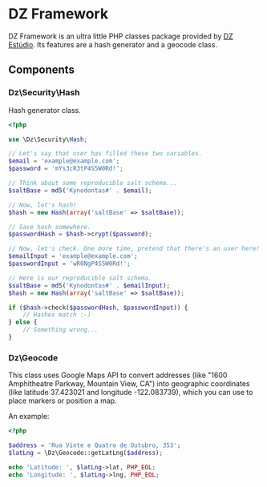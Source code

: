 DZ Framework
============

DZ Framework is an ultra little PHP classes package provided by [DZ Estúdio](http://www.dzestudio.com.br). Its features are a hash generator and a geocode class.

Components
----------

### Dz\Security\Hash

Hash generator class.

``` php
<?php

use \Dz\Security\Hash;

// Let's say that user has filled these two variables.
$email = 'example@example.com';
$password = 'mYs3cR3tP4S5W0Rd!';

// Think about some reproducible salt schema...
$saltBase = md5('Kynodontas#' . $email);

// Now, let's hash!
$hash = new Hash(array('saltBase' => $saltBase));

// Save hash somewhere.
$passwordHash = $hash->crypt($password);

// Now, let's check. One more time, pretend that there's an user here!
$emailInput = 'example@example.com';
$passwordInput = 'wR0NgP4S5W0Rd!';

// Here is our reproducible salt schema.
$saltBase = md5('Kynodontas#' . $emailInput);
$hash = new Hash(array('saltBase' => $saltBase));

if ($hash->check($passwordHash, $passwordInput)) {
    // Hashes match :-)
} else {
    // Something wrong...
}
```

### Dz\Geocode

This class uses Google Maps API to convert addresses (like "1600 Amphitheatre Parkway, Mountain View, CA") into geographic coordinates (like latitude 37.423021 and longitude -122.083739), which you can use to place markers or position a map.

An example:

``` php
<?php

$address = 'Rua Vinte e Quatro de Outubro, 353';
$latLng = \Dz\Geocode::getLatLng($address);

echo 'Latitude: ', $latLng->lat, PHP_EOL;
echo 'Longitude: ', $latLng->lng, PHP_EOL;
```
